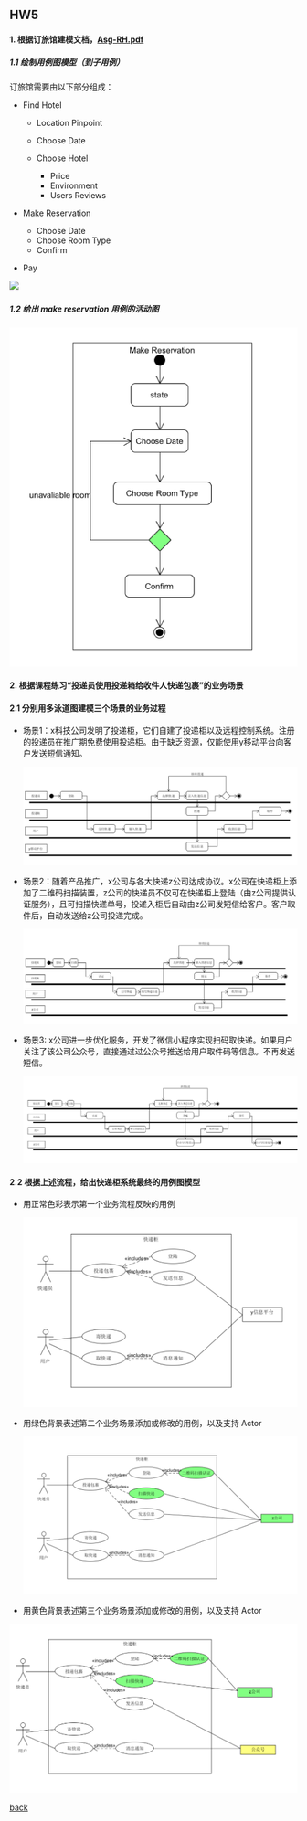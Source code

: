 ## HW5

#### 1. 根据订旅馆建模文档，[Asg-RH.pdf](<https://sysu-swsad.github.io/swad-guide/material/Asg_RH.pdf>)

##### 1.1 绘制用例图模型（到子用例）

订旅馆需要由以下部分组成：

* Find Hotel

  * Location Pinpoint

  * Choose Date
  * Choose Hotel
    * Price
    * Environment
    * Users Reviews

* Make Reservation

  * Choose Date
  * Choose Room Type
  * Confirm

* Pay

![](https://hackerpeter1.github.io/swsad-hw/assets/images/uml1.png)

##### 1.2 给出 make reservation 用例的活动图

![](./assets/images/HW5-1.png)

#### 2. 根据课程练习“投递员使用投递箱给收件人快递包裹”的业务场景

#### 2.1 分别用多泳道图建模三个场景的业务过程

* 场景1：x科技公司发明了投递柜，它们自建了投递柜以及远程控制系统。注册的投递员在推广期免费使用投递柜。由于缺乏资源，仅能使用y移动平台向客户发送短信通知。

  ![](./assets/images/HW5-2.png)

* 场景2：随着产品推广，x公司与各大快递z公司达成协议。x公司在快递柜上添加了二维码扫描装置，z公司的快递员不仅可在快递柜上登陆（由z公司提供认证服务），且可扫描快递单号，投递入柜后自动由z公司发短信给客户。客户取件后，自动发送给z公司投递完成。

  ![](./assets/images/HW5-3.png)

* 场景3: x公司进一步优化服务，开发了微信小程序实现扫码取快递。如果用户关注了该公司公众号，直接通过过公众号推送给用户取件码等信息。不再发送短信。

  ![](./assets/images/HW5-4.png)

#### 2.2 根据上述流程，给出快递柜系统最终的用例图模型

- 用正常色彩表示第一个业务流程反映的用例

  ![](./assets/images/HW5-5.png)

- 用绿色背景表述第二个业务场景添加或修改的用例，以及支持 Actor

  ![](./assets/images/HW5-6.png)

- 用黄色背景表述第三个业务场景添加或修改的用例，以及支持 Actor

![](./assets/images/HW5-7.png)

[back](./)